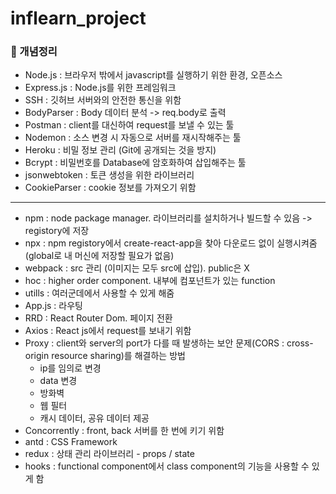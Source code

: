 # inflearn_project

### 📌 개념정리
- Node.js : 브라우저 밖에서 javascript를 실행하기 위한 환경, 오픈소스
- Express.js : Node.js를 위한 프레임워크
- SSH : 깃허브 서버와의 안전한 통신을 위함
- BodyParser : Body 데이터 분석 -> req.body로 출력
- Postman : client를 대신하여 request를 보낼 수 있는 툴
- Nodemon : 소스 변경 시 자동으로 서버를 재시작해주는 툴
- Heroku : 비밀 정보 관리 (Git에 공개되는 것을 방지)
- Bcrypt : 비밀번호를 Database에 암호화하여 삽입해주는 툴
- jsonwebtoken : 토큰 생성을 위한 라이브러리
- CookieParser : cookie 정보를 가져오기 위함

<hr>

- npm : node package manager. 라이브러리를 설치하거나 빌드할 수 있음 -> registory에 저장
- npx : npm registory에서 create-react-app을 찾아 다운로드 없이 실행시켜줌 (global로 내 머신에 저장할 필요가 없음)
- webpack : src 관리 (이미지는 모두 src에 삽입). public은 X
- hoc : higher order component. 내부에 컴포넌트가 있는 function
- utills : 여러군데에서 사용할 수 있게 해줌
- App.js : 라우팅
- RRD : React Router Dom. 페이지 전환
- Axios : React js에서 request를 보내기 위함
- Proxy : client와 server의 port가 다를 때 발생하는 보안 문제(CORS : cross-origin resource sharing)를 해결하는 방법
  * ip를 임의로 변경
  * data 변경
  * 방화벽
  * 웹 필터
  * 캐시 데이터, 공유 데이터 제공
- Concorrently : front, back 서버를 한 번에 키기 위함
- antd : CSS Framework
- redux : 상태 관리 라이브러리 - props / state
- hooks : functional component에서 class component의 기능을 사용할 수 있게 함
